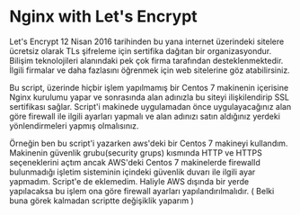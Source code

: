 # Nginx with Let's Encrypt

Let's Encrypt 12 Nisan 2016 tarihinden bu yana internet üzerindeki sitelere ücretsiz olarak TLs şifreleme için sertifika dağıtan bir organizasyondur. Bilişim teknolojileri alanındaki pek çok firma tarafından desteklenmektedir. İlgili firmalar ve daha fazlasını öğrenmek için web sitelerine göz atabilirsiniz. 

Bu script, üzerinde hiçbir işlem yapılmamış bir Centos 7 makinenin içerisine Nginx kurulumu yapar ve sonrasında alan adınızla bu siteyi ilişkilendirip SSL sertifikası sağlar. Script'i makinede uygulamadan önce uygulayacağınız alan göre firewall ile ilgili ayarları yapmalı ve alan adınızı satın aldığınız yerdeki yönlendirmeleri yapmış olmalısınız. 

Örneğin ben bu script'i yazarken aws'deki bir Centos 7 makineyi kullandım. Makinenin güvenlik grubu(security grups) kısmında HTTP ve HTTPS seçeneklerini açtım ancak AWS'deki Centos 7 makinelerde firewalld bulunmadığı işletim sisteminin içindeki güvenlik duvarı ile ilgili ayar yapmadım. Script'e de eklemedim. Haliyle AWS dışında bir yerde yapılacaksa bu işlem ona göre firewall ayarları yapılandırılmalıdır. ( Belki buna görek kalmadan scriptte değişiklik yaparım )

